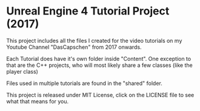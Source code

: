 # Unreal Engine 4 Tutorial Project (2017)

This project includes all the files I created for the video tutorials on my Youtube Channel "DasCapschen" from 2017 onwards.   

Each Tutorial does have it's own folder inside "Content". One exception to that are the C++ projects, who will most likely share a few classes (like the player class)   

Files used in multiple tutorials are found in the "shared" folder.   

This project is released under MIT License, click on the LICENSE file to see what that means for you.

